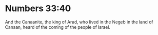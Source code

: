 # Numbers 33:40

And the Canaanite, the king of Arad, who lived in the Negeb in the land of Canaan, heard of the coming of the people of Israel.
